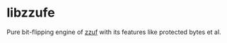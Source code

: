 # libzzufe

Pure bit-flipping engine of [zzuf](http://caca.zoy.org/wiki/zzuf) with its features like protected bytes et al.

